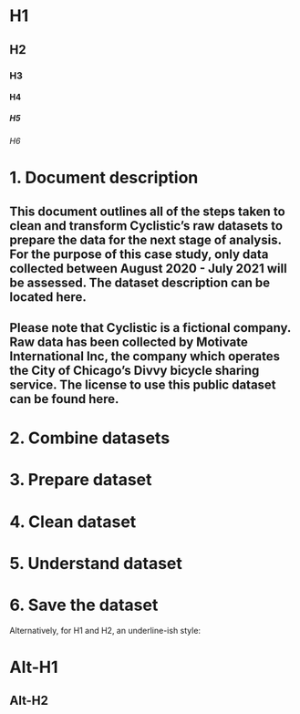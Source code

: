 # H1
## H2
### H3
#### H4
##### H5
###### H6

# 1. Document description
## This document outlines all of the steps taken to clean and transform Cyclistic’s raw datasets to prepare the data for the next stage of analysis. For the purpose of this case study, only data collected between August 2020 - July 2021 will be assessed. The dataset description can be located here.

## Please note that Cyclistic is a fictional company. Raw data has been collected by Motivate International Inc, the company which operates the City of Chicago’s Divvy bicycle sharing service. The license to use this public dataset can be found here.
# 2. Combine datasets
# 3. Prepare dataset
# 4. Clean dataset
# 5. Understand dataset
# 6. Save the dataset



Alternatively, for H1 and H2, an underline-ish style:

Alt-H1
======

Alt-H2
------
